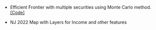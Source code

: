 - Efficient Frontier with multiple securities using Monte Carlo method. [[Code]](https://github.com/KuoLiang-hub/finance-analysis)

- NJ 2022 Map with Layers for Income and other features